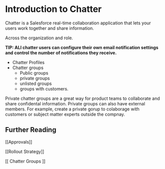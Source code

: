 # Introduction to Chatter	
Chatter is a Salesforce real-time collaboration application that lets your users work together and share information. 

Across the organization and role.

**TIP: ALl chatter users can configure their own email notification settings and control the number of notifications they receive.**

- Chatter Profiles
- Chatter groups
	- Public groups
	- private groups
	- unlisted groups
	- groups with customers. 


Private chatter groups are a great way for product teams to collaborate and share confidental information. Private groups can also have external members. For example, create a private gorup to colaborage with customers or subject matter experts outside the compnay.



## Further Reading
[[Approvals]]

[[Rollout Strategy]]

[[ Chatter Groups ]]